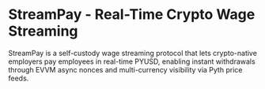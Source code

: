 # StreamPay - Real-Time Crypto Wage Streaming

StreamPay is a self-custody wage streaming protocol that lets crypto-native employers pay employees in real-time PYUSD, enabling instant withdrawals through EVVM async nonces and multi-currency visibility via Pyth price feeds.
